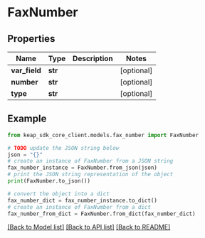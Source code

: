 # FaxNumber


## Properties

Name | Type | Description | Notes
------------ | ------------- | ------------- | -------------
**var_field** | **str** |  | [optional] 
**number** | **str** |  | [optional] 
**type** | **str** |  | [optional] 

## Example

```python
from keap_sdk_core_client.models.fax_number import FaxNumber

# TODO update the JSON string below
json = "{}"
# create an instance of FaxNumber from a JSON string
fax_number_instance = FaxNumber.from_json(json)
# print the JSON string representation of the object
print(FaxNumber.to_json())

# convert the object into a dict
fax_number_dict = fax_number_instance.to_dict()
# create an instance of FaxNumber from a dict
fax_number_from_dict = FaxNumber.from_dict(fax_number_dict)
```
[[Back to Model list]](../README.md#documentation-for-models) [[Back to API list]](../README.md#documentation-for-api-endpoints) [[Back to README]](../README.md)


